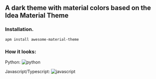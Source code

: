 ## A dark theme with material colors based on the Idea Material Theme

### Installation.
```
apm install awesome-material-theme
```

### How it looks:

Python:
![python](http://imgur.com/B48TT4Z.png)

Javascript/Typescript:
![javascript](http://imgur.com/4M6XTL8.png)
